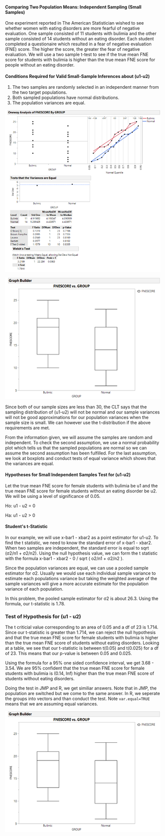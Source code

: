 #### Comparing Two Population Means: Independent Sampling (Small Samples)
One experiment reported in The American Statistician wished to see whether women with eating disorders are more fearful of negative evaluation. One sample consisted of 11 students with bulimia and the other sample consisted of 14 students without an eating disorder. Each student completed a questionaire which resulted in a fear of negative evaluation (FNE) score. The higher the score, the greater the fear of negative evaluation. We will use a two sample t-test to see if the true mean FNE score for students with bulimia is higher than the true mean FNE score for people without an eating disorder.

#### Conditions Required for Valid Small-Sample Inferences about (u1-u2)

1. The two samples are randomly selected in an independent manner from the two target populations.
2. Both sampled populations have normal distributions.
3. The population variances are equal.

![Assumptions](Assumptions.png)

![boxplot](boxplot.png)


Since both of our sample sizes are less than 30, the CLT says that the sampling distribution of (u1-u2) will not be normal and our sample variances will not be good approximations for our population variances when the sample size is small. We can however use the t-distribution if the above requirements are met.

From the information given, we will assume the samples are random and independent. To check the second assumption, we use a normal probability plot which tells us that the sampled populations are normal so we can assume the second assumption has been fulfilled. For the last assumption, we look at boxplots and conduct tests of equal variance which shows that the variances are equal. 

#### Hypotheses for Small Independent Samples Test for (u1-u2)
Let the true mean FNE score for female students with bulimia be u1 and the true mean FNE score for female students without an eating disorder be u2. We will be using a level of significance of 0.05.

Ho: u1 - u2 = 0

Ha: u1 - u2 > 0



#### Student's t-Statistic

In our example, we will use x-bar1 - xbar2 as a point estimator for u1-u2.  To find the t statistic, we need to know the standard error of x-bar1 - xbar2. When two samples are independent, the standard error is equal to sqrt (σ2/n1 + σ2/n2). Using the null hypothesis value, we can form the t statistic with the formula x-bar1 - xbar2 - 0 / sqrt ( o2/n1 + σ2/n2 ). 

Since the population variances are equal, we can use a pooled sample estimator for σ2. Usually we would use each individual sample variance to estimate each populations variance but taking the weighted average of the sample variances will give a more accurate estimate for the population variance of each population. 

In this problem, the pooled sample estimator for σ2 is about 26.3. Using the formula, our t-statistic is 1.78. 


### Test of Hypothesis for (u1 - u2)

The t criticial value corresponding to an area of 0.05 and a df of 23 is 1.714. Since our t-statistic is greater than 1.714, we can reject the null hypothesis and that the true mean FNE score for female students with bulimia is higher than the true mean FNE score of students without eating disorders. Looking at a table, we see that our t-statistic is between t(0.05) and t(0.025) for a df of 23. This means that our p-value is between 0.05 and 0.025.


Using the formula for a 95% one sided confidence interval, we get 3.68 - 3.54. We are 95% confident that the true mean FNE score for female students with bulimia is (0.14, Inf) higher than the true mean FNE score of students without eating disorders. 

Doing the test in JMP and R, we get similiar answers. Note that in JMP, the population are switched but we come to the same answer. In R, we seperate the groups into vectors and than conduct the test. Note `var.equal=TRUE` means that we are assuming equal variances. 

![boxplot](boxplot.png)





